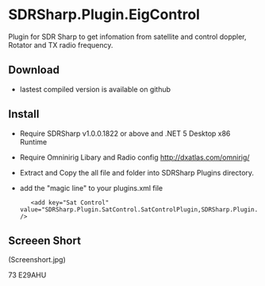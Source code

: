 # SDRSharp.Plugin.EigControl
Plugin for SDR Sharp to get infomation from satellite and control doppler, Rotator and TX radio frequency.
## Download
* lastest compiled version is available on github 
## Install
* Require SDRSharp v1.0.0.1822 or above and .NET 5 Desktop x86 Runtime
* Require Omninirig Libary and Radio config http://dxatlas.com/omnirig/
* Extract and Copy the all file and folder into SDRSharp Plugins directory.
* add the "magic line" to your plugins.xml file

         <add key="Sat Control" value="SDRSharp.Plugin.SatControl.SatControlPlugin,SDRSharp.Plugin.SatControl" />
		 
## Screeen Short

(Screenshort.jpg)

73 E29AHU
